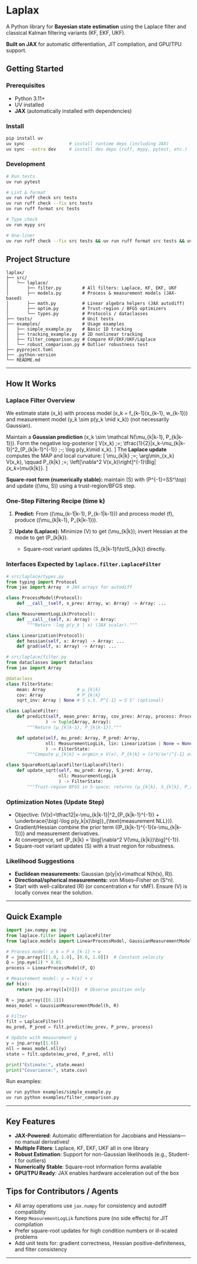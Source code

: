 # Laplax

A Python library for **Bayesian state estimation** using the Laplace filter and classical Kalman filtering variants (KF, EKF, UKF).

**Built on JAX** for automatic differentiation, JIT compilation, and GPU/TPU support.

## Getting Started

### Prerequisites

* Python 3.11+
* UV installed
* **JAX** (automatically installed with dependencies)

### Install

```bash
pip install uv
uv sync                 # install runtime deps (including JAX)
uv sync --extra dev     # install dev deps (ruff, mypy, pytest, etc.)
```

### Development

```bash
# Run tests
uv run pytest

# Lint & format
uv run ruff check src tests
uv run ruff check --fix src tests
uv run ruff format src tests

# Type check
uv run mypy src

# One-liner
uv run ruff check --fix src tests && uv run ruff format src tests && uv run mypy src
```

## Project Structure

```
laplax/
├── src/
│   └── laplace/
│       ├── filter.py        # All filters: Laplace, KF, EKF, UKF
│       ├── models.py        # Process & measurement models (JAX-based)
│       ├── math.py          # Linear algebra helpers (JAX autodiff)
│       ├── optim.py         # Trust-region / BFGS optimizers
│       └── types.py         # Protocols / dataclasses
├── tests/                   # Unit tests
├── examples/                # Usage examples
│   ├── simple_example.py    # Basic 1D tracking
│   ├── tracking_example.py  # 2D nonlinear tracking
│   ├── filter_comparison.py # Compare KF/EKF/UKF/Laplace
│   └── robust_comparison.py # Outlier robustness test
├── pyproject.toml
├── .python-version
└── README.md
```

---

## How It Works

### Laplace Filter Overview

We estimate state (x_k) with process model (x_k = f_{k-1}(x_{k-1}, w_{k-1})) and measurement model (y_k \sim p(y_k \mid x_k)) (not necessarily Gaussian).

Maintain a **Gaussian prediction** (x_k \sim \mathcal N(\mu_{k|k-1}, P_{k|k-1})).
Form the negative log-posterior
[
V(x_k) ;=; \tfrac{1}{2}|x_k-\mu_{k|k-1}|^2_{P_{k|k-1}^{-1}} ;-; \log p(y_k\mid x_k).
]
The **Laplace update** computes the MAP and local curvature:
[
\mu_{k|k} ;=; \arg\min_{x_k} V(x_k), \qquad
P_{k|k} ;=; \left[\nabla^2 V(x_k)\right]^{-1}\Big|*{x_k=\mu*{k|k}}.
]

**Square-root form (numerically stable):** maintain (S) with (P^{-1}=SS^\top) and update ((\mu, S)) using a trust-region/BFGS step.

### One-Step Filtering Recipe (time k)

1. **Predict:** From ((\mu_{k-1|k-1}, P_{k-1|k-1})) and process model (f), produce ((\mu_{k|k-1}, P_{k|k-1})).
2. **Update (Laplace):** Minimize (V) to get (\mu_{k|k}); invert Hessian at the mode to get (P_{k|k}).

   * Square-root variant updates (S_{k|k-1}!\to!S_{k|k}) directly.

### Interfaces Expected by `laplace.filter.LaplaceFilter`

```python
# src/laplace/types.py
from typing import Protocol
from jax import Array  # JAX arrays for autodiff

class ProcessModel(Protocol):
    def __call__(self, x_prev: Array, w: Array) -> Array: ...

class MeasurementLogLik(Protocol):
    def __call__(self, x: Array) -> Array:
        """Return -log p(y_k | x) (JAX scalar)."""

class Linearization(Protocol):
    def hessian(self, x: Array) -> Array: ...
    def grad(self, x: Array) -> Array: ...
```

```python
# src/laplace/filter.py
from dataclasses import dataclass
from jax import Array

@dataclass
class FilterState:
    mean: Array            # μ_{k|k}
    cov: Array             # P_{k|k}
    sqrt_inv: Array | None # S s.t. P^{-1} = S Sᵀ (optional)

class LaplaceFilter:
    def predict(self, mean_prev: Array, cov_prev: Array, process: ProcessModel
               ) -> tuple[Array, Array]:
        """Return (μ_{k|k-1}, P_{k|k-1})."""

    def update(self, mu_pred: Array, P_pred: Array,
               nll: MeasurementLogLik, lin: Linearization | None = None
               ) -> FilterState:
        """Compute μ_{k|k} = argmin_x V(x), P_{k|k} = (∂²V/∂x²)^{-1} at μ_{k|k}."""

class SquareRootLaplaceFilter(LaplaceFilter):
    def update_sqrt(self, mu_pred: Array, S_pred: Array,
                    nll: MeasurementLogLik
                    ) -> FilterState:
        """Trust-region BFGS in S-space; returns (μ_{k|k}, S_{k|k}, P_{k|k})."""
```

### Optimization Notes (Update Step)

* Objective: (V(x)=\tfrac12|x-\mu_{k|k-1}|^2_{P_{k|k-1}^{-1}} + \underbrace{\big(-\log p(y_k|x)\big)}_{\text{measurement NLL}}).
* Gradient/Hessian combine the prior term ((P_{k|k-1}^{-1}(x-\mu_{k|k-1}))) and measurement derivatives.
* At convergence, set (P_{k|k} = \big[\nabla^2 V(\mu_{k|k})\big]^{-1}).
* Square-root variant updates (S) with a trust region for robustness.

### Likelihood Suggestions

* **Euclidean measurements:** Gaussian (p(y|x)=\mathcal N(h(x), R)).
* **Directional/spherical measurements:** von Mises–Fisher on (S^n).
* Start with well-calibrated (R) (or concentration κ for vMF). Ensure (V) is locally convex near the solution.

---

## Quick Example

```python
import jax.numpy as jnp
from laplace.filter import LaplaceFilter
from laplace.models import LinearProcessModel, GaussianMeasurementModel

# Process model: x_k = F x_{k-1} + w
F = jnp.array([[1.0, 1.0], [0.0, 1.0]])  # Constant velocity
Q = jnp.eye(2) * 0.01
process = LinearProcessModel(F, Q)

# Measurement model: y = h(x) + v
def h(x):
    return jnp.array([x[0]])  # Observe position only

R = jnp.array([[0.1]])
meas_model = GaussianMeasurementModel(h, R)

# Filter
filt = LaplaceFilter()
mu_pred, P_pred = filt.predict(mu_prev, P_prev, process)

# Update with measurement y
y = jnp.array([1.0])
nll = meas_model.nll(y)
state = filt.update(mu_pred, P_pred, nll)

print("Estimate:", state.mean)
print("Covariance:", state.cov)
```

Run examples:
```bash
uv run python examples/simple_example.py
uv run python examples/filter_comparison.py
```

---

## Key Features

* **JAX-Powered**: Automatic differentiation for Jacobians and Hessians—no manual derivatives!
* **Multiple Filters**: Laplace, KF, EKF, UKF all in one library
* **Robust Estimation**: Support for non-Gaussian likelihoods (e.g., Student-t for outliers)
* **Numerically Stable**: Square-root information forms available
* **GPU/TPU Ready**: JAX enables hardware acceleration out of the box

## Tips for Contributors / Agents

* All array operations use `jax.numpy` for consistency and autodiff compatibility
* Keep `MeasurementLogLik` functions pure (no side effects) for JIT compilation
* Prefer square-root updates for high condition numbers or ill-scaled problems
* Add unit tests for: gradient correctness, Hessian positive-definiteness, and filter consistency

---
